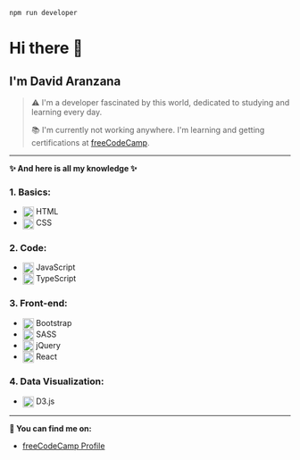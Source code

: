 ```
npm run developer
```

# Hi there 👋

## I'm David Aranzana

> ⚠️  I'm a developer fascinated by this world, dedicated to studying and learning every day.
> 
> 📚 I'm currently not working anywhere. I'm learning and getting certifications at [freeCodeCamp](https://www.freecodecamp.org/).

---

**✨ And here is all my knowledge ✨**

### 1. **Basics**:
- <img src="https://cdn.jsdelivr.net/gh/devicons/devicon/icons/html5/html5-original.svg" width="20" height="20" style="vertical-align: middle;"/> HTML  
- <img src="https://cdn.jsdelivr.net/gh/devicons/devicon/icons/css3/css3-original.svg" width="20" height="20" style="vertical-align: middle;"/> CSS  

### 2. **Code**:
- <img src="https://cdn.jsdelivr.net/gh/devicons/devicon/icons/javascript/javascript-original.svg" width="20" height="20" style="vertical-align: middle;"/> JavaScript  
- <img src="https://cdn.jsdelivr.net/gh/devicons/devicon/icons/typescript/typescript-original.svg" width="20" height="20" style="vertical-align: middle;"/> TypeScript  

### 3. **Front-end**:
- <img src="https://cdn.jsdelivr.net/gh/devicons/devicon/icons/bootstrap/bootstrap-original.svg" width="20" height="20" style="vertical-align: middle;"/> Bootstrap  
- <img src="https://cdn.jsdelivr.net/gh/devicons/devicon/icons/sass/sass-original.svg" width="20" height="20" style="vertical-align: middle;"/> SASS  
- <img src="https://cdn.jsdelivr.net/gh/devicons/devicon/icons/jquery/jquery-original.svg" width="20" height="20" style="vertical-align: middle;"/> jQuery  
- <img src="https://cdn.jsdelivr.net/gh/devicons/devicon/icons/react/react-original.svg" width="20" height="20" style="vertical-align: middle;"/> React  

### 4. **Data Visualization**:
- <img src="https://cdn.jsdelivr.net/gh/devicons/devicon/icons/d3js/d3js-original.svg" width="20" height="20" style="vertical-align: middle;"/> D3.js  


---

**🔗 You can find me on:**

- [freeCodeCamp Profile](https://www.freecodecamp.org/-Dev-id)
